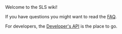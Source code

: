 Welcome to the SLS wiki!

If you have questions you might want to read the [FAQ](https://github.com/tgwizard/sls/wiki/FAQ).

For developers, the [Developer's API](https://github.com/tgwizard/sls/wiki/Developer%27s-API) is the place to go.